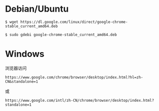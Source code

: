 # Debian/Ubuntu

```
$ wget https://dl.google.com/linux/direct/google-chrome-stable_current_amd64.deb
```

```
$ sudo gdebi google-chrome-stable_current_amd64.deb
```

# Windows

浏览器访问

```
https://www.google.com/chrome/browser/desktop/index.html?hl=zh-CN&standalone=1
```

或

```
https://www.google.com/intl/zh-CN/chrome/browser/desktop/index.html?standalone=1
```
